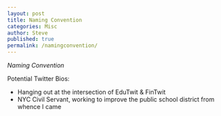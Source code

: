 ```yaml
---
layout: post
title: Naming Convention
categories: Misc
author: Steve
published: true
permalink: /namingconvention/
---
```


_Naming Convention_

Potential Twitter Bios: 
- Hanging out at the intersection of EduTwit & FinTwit
- NYC Civil Servant, working to improve the public school district from whence I came
